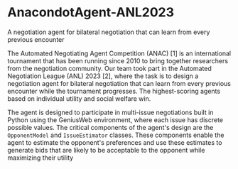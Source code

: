 # AnacondotAgent-ANL2023
A negotiation agent for bilateral negotiation that can learn from every previous encounter

The Automated Negotiating Agent Competition (ANAC) [1] is an international 
tournament that has been running since 2010 to bring together researchers from 
the negotiation community. Our team took part in the Automated Negotiation 
League (ANL) 2023 [2], where the task is to design a negotiation agent for bilateral 
negotiation that can learn from every previous encounter while the tournament 
progresses. The highest-scoring agents based on individual utility and social welfare 
win.

The agent is designed to participate in multi-issue negotiations built in Python 
using the GeniusWeb environment, where each issue has discrete possible values. 
The critical components of the agent's design are the `OpponentModel` and 
`IssueEstimator` classes. These components enable the agent to estimate the 
opponent's preferences and use these estimates to generate bids that are likely to be 
acceptable to the opponent while maximizing their utility

